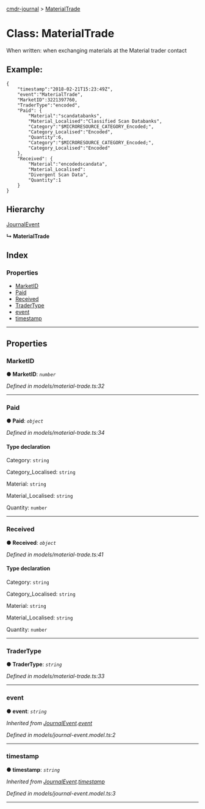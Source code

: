 [cmdr-journal](../README.md) > [MaterialTrade](../classes/materialtrade.md)



# Class: MaterialTrade


When written: when exchanging materials at the Material trader contact

## Example:

    {
        "timestamp":"2018-02-21T15:23:49Z",
        "event":"MaterialTrade",
        "MarketID":3221397760,
        "TraderType":"encoded",
        "Paid": {
            "Material":"scandatabanks",
            "Material_Localised":"Classified Scan Databanks",
            "Category":"$MICRORESOURCE_CATEGORY_Encoded;",
            "Category_Localised":"Encoded",
            "Quantity":6,
            "Category":"$MICRORESOURCE_CATEGORY_Encoded;",
            "Category_Localised":"Encoded"
        },
        "Received": {
            "Material":"encodedscandata",
            "Material_Localised":
            "Divergent Scan Data",
            "Quantity":1
        }
    }

## Hierarchy


 [JournalEvent](journalevent.md)

**↳ MaterialTrade**







## Index

### Properties

* [MarketID](materialtrade.md#marketid)
* [Paid](materialtrade.md#paid)
* [Received](materialtrade.md#received)
* [TraderType](materialtrade.md#tradertype)
* [event](materialtrade.md#event)
* [timestamp](materialtrade.md#timestamp)



---
## Properties
<a id="marketid"></a>

###  MarketID

**●  MarketID**:  *`number`* 

*Defined in models/material-trade.ts:32*





___

<a id="paid"></a>

###  Paid

**●  Paid**:  *`object`* 

*Defined in models/material-trade.ts:34*


#### Type declaration




 Category: `string`






 Category_Localised: `string`






 Material: `string`






 Material_Localised: `string`






 Quantity: `number`







___

<a id="received"></a>

###  Received

**●  Received**:  *`object`* 

*Defined in models/material-trade.ts:41*


#### Type declaration




 Category: `string`






 Category_Localised: `string`






 Material: `string`






 Material_Localised: `string`






 Quantity: `number`







___

<a id="tradertype"></a>

###  TraderType

**●  TraderType**:  *`string`* 

*Defined in models/material-trade.ts:33*





___

<a id="event"></a>

###  event

**●  event**:  *`string`* 

*Inherited from [JournalEvent](journalevent.md).[event](journalevent.md#event)*

*Defined in models/journal-event.model.ts:2*





___

<a id="timestamp"></a>

###  timestamp

**●  timestamp**:  *`string`* 

*Inherited from [JournalEvent](journalevent.md).[timestamp](journalevent.md#timestamp)*

*Defined in models/journal-event.model.ts:3*





___


